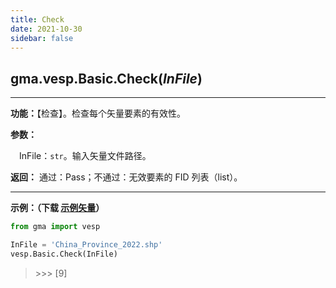 ```yaml
---
title: Check
date: 2021-10-30
sidebar: false
---
```


## gma.vesp.Basic.**Check**(*InFile*)

---

**功能：**【检查】。检查每个矢量要素的有效性。

**参数：** 

&emsp;InFile：`str`。输入矢量文件路径。

**返回：** 通过：Pass；不通过：无效要素的 FID 列表（list）。

---

**示例：（下载 [示例矢量](/Open/China_Province_2022.7z)）**
```python
from gma import vesp

InFile = 'China_Province_2022.shp'
vesp.Basic.Check(InFile)
```
> \>>>  [9]